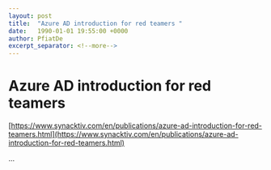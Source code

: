 ```yaml
---
layout: post
title:  "Azure AD introduction for red teamers "
date:   1990-01-01 19:55:00 +0000
author: PfiatDe
excerpt_separator: <!--more-->
---
```


# Azure AD introduction for red teamers 

[https://www.synacktiv.com/en/publications/azure-ad-introduction-for-red-teamers.html](https://www.synacktiv.com/en/publications/azure-ad-introduction-for-red-teamers.html)

...
<!--more-->
